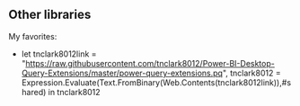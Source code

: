 ## Other libraries

My favorites:
-  let
    tnclark8012link = "https://raw.githubusercontent.com/tnclark8012/Power-BI-Desktop-Query-Extensions/master/power-query-extensions.pq",
    tnclark8012 = Expression.Evaluate(Text.FromBinary(Web.Contents(tnclark8012link)),#shared)
in
    tnclark8012